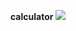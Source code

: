  __calculator__
 <img src = "https://github.com/8501kaminipatel/__calculator__/commit/d6840dbb9b2db72883f8e46df41042be448c05bb">
